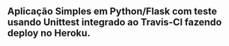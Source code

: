 ## Aplicação Simples em Python/Flask com teste usando Unittest integrado ao Travis-CI fazendo deploy no Heroku.
